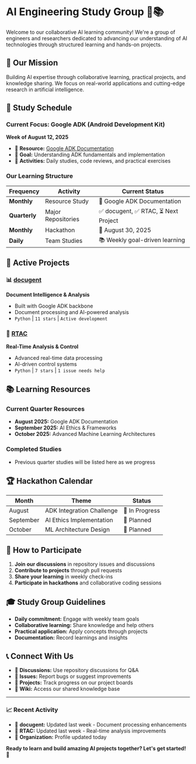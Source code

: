 # AI Engineering Study Group 🤖📚

Welcome to our collaborative AI learning community! We're a group of engineers and researchers dedicated to advancing our understanding of AI technologies through structured learning and hands-on projects.

## 🎯 Our Mission

Building AI expertise through collaborative learning, practical projects, and knowledge sharing. We focus on real-world applications and cutting-edge research in artificial intelligence.

## 📅 Study Schedule

### Current Focus: **Google ADK (Android Development Kit)**

**Week of August 12, 2025**

- 📖 **Resource:** [Google ADK Documentation](https://google.github.io/adk-docs/)
- 🎯 **Goal:** Understanding ADK fundamentals and implementation  
- 📝 **Activities:** Daily studies, code reviews, and practical exercises

### Our Learning Structure

| Frequency | Activity | Current Status |
|-----------|----------|----------------|
| **Monthly** | Resource Study | 📖 Google ADK Documentation |
| **Quarterly** | Major Repositories | ✅ docugent, ✅ RTAC, ⏳ Next Project |
| **Monthly** | Hackathon | 🚀 August 30, 2025 |
| **Daily** | Team Studies | 📚 Weekly goal-driven learning |

## 🚀 Active Projects

### 📊 [docugent](https://github.com/AI-Engineering-Study-Group/docugent)

**Document Intelligence & Analysis**

- Built with Google ADK backbone
- Document processing and AI-powered analysis
- `Python` | `11 stars` | `Active development`

### 🔄 [RTAC](https://github.com/AI-Engineering-Study-Group/RTAC)

**Real-Time Analysis & Control**

- Advanced real-time data processing
- AI-driven control systems
- `Python` | `7 stars` | `1 issue needs help`

## 📚 Learning Resources

### Current Quarter Resources

- **August 2025:** Google ADK Documentation
- **September 2025:** AI Ethics & Frameworks
- **October 2025:** Advanced Machine Learning Architectures

### Completed Studies

- Previous quarter studies will be listed here as we progress

## 🏆 Hackathon Calendar

| Month | Theme | Status |
|-------|-------|--------|
| August | ADK Integration Challenge | 🔄 In Progress |
| September | AI Ethics Implementation | 📅 Planned |
| October | ML Architecture Design | 📅 Planned |

## 🤝 How to Participate

1. **Join our discussions** in repository issues and discussions
2. **Contribute to projects** through pull requests  
3. **Share your learning** in weekly check-ins
4. **Participate in hackathons** and collaborative coding sessions

## 🎓 Study Group Guidelines

- **Daily commitment:** Engage with weekly team goals
- **Collaborative learning:** Share knowledge and help others
- **Practical application:** Apply concepts through projects
- **Documentation:** Record learnings and insights

## 📞 Connect With Us

- 💬 **Discussions:** Use repository discussions for Q&A
- 🐛 **Issues:** Report bugs or suggest improvements
- 🚀 **Projects:** Track progress on our project boards
- 📖 **Wiki:** Access our shared knowledge base

---

### 📈 Recent Activity

- 🔄 **docugent:** Updated last week - Document processing enhancements
- 🔄 **RTAC:** Updated last week - Real-time analysis improvements
- 📝 **Organization:** Profile updated today

**Ready to learn and build amazing AI projects together? Let's get started! 🚀**
